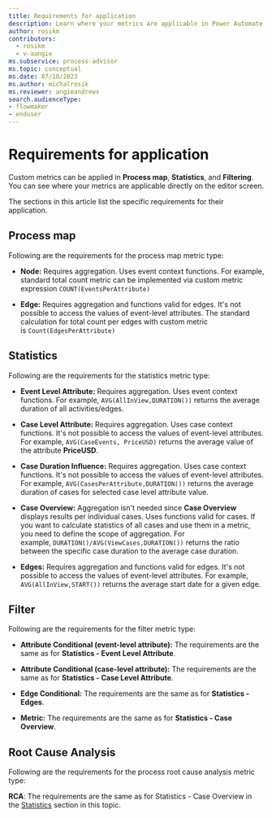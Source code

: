 ```yaml
---
title: Requirements for application
description: Learn where your metrics are applicable in Power Automate Process Mining.
author: rosikm
contributors:
  - rosikm
  - v-aangie
ms.subservice: process-advisor
ms.topic: conceptual
ms.date: 07/18/2023
ms.author: michalrosik
ms.reviewer: angieandrews
search.audienceType:
- flowmaker
- enduser
---
```


# Requirements for application

Custom metrics can be applied in **Process map**, **Statistics**, and **Filtering**. You can see where your metrics are applicable directly on the editor screen.

The sections in this article list the specific requirements for their application.

## Process map

Following are the requirements for the process map metric type:

- **Node:** Requires aggregation. Uses event context functions. For example, standard total count metric can be implemented via custom metric expression `COUNT(EventsPerAttribute)`

- **Edge:** Requires aggregation and functions valid for edges. It's not possible to access the values of event-level attributes. The standard calculation for total count per edges with custom metric is `Count(EdgesPerAttribute)`

## Statistics

Following are the requirements for the statistics metric type:

- **Event Level Attribute:** Requires aggregation. Uses event context functions. For example, `AVG(AllInView,DURATION())` returns the average duration of all activities/edges.

- **Case Level Attribute:** Requires aggregation. Uses case context functions. It's not possible to access the values of event-level attributes. For example, `AVG(CaseEvents, PriceUSD)` returns the average value of the attribute **PriceUSD**.

- **Case Duration Influence:** Requires aggregation. Uses case context functions. It's not possible to access the values of event-level attributes. For example, `AVG(CasesPerAttribute,DURATION())` returns the average duration of cases for selected case level attribute value.

- **Case Overview:** Aggregation isn't needed since  **Case Overview** displays results per individual cases. Uses functions valid for cases. If you want to calculate statistics of all cases and use them in a metric, you need to define the scope of aggregation. For example, `DURATION()/AVG(ViewCases,DURATION())` returns the ratio between the specific case duration to the average case duration.

- **Edges:** Requires aggregation and functions valid for edges. It's not possible to access the values of event-level attributes. For example, `AVG(AllInView,START())` returns the average start date for a given edge.

## Filter

Following are the requirements for the filter metric type:

- **Attribute Conditional (event-level attribute):** The requirements are the same as for **Statistics - Event Level Attribute**.

- **Attribute Conditional (case-level attribute):** The requirements are the same as for **Statistics - Case Level Attribute**.

- **Edge Conditional:** The requirements are the same as for **Statistics - Edges**.

- **Metric:** The requirements are the same as for **Statistics - Case Overview**.

## Root Cause Analysis

Following are the requirements for the process root cause analysis metric type:

**RCA**: The requirements are the same as for Statistics - Case Overview in the [Statistics](#statistics) section in this topic.

